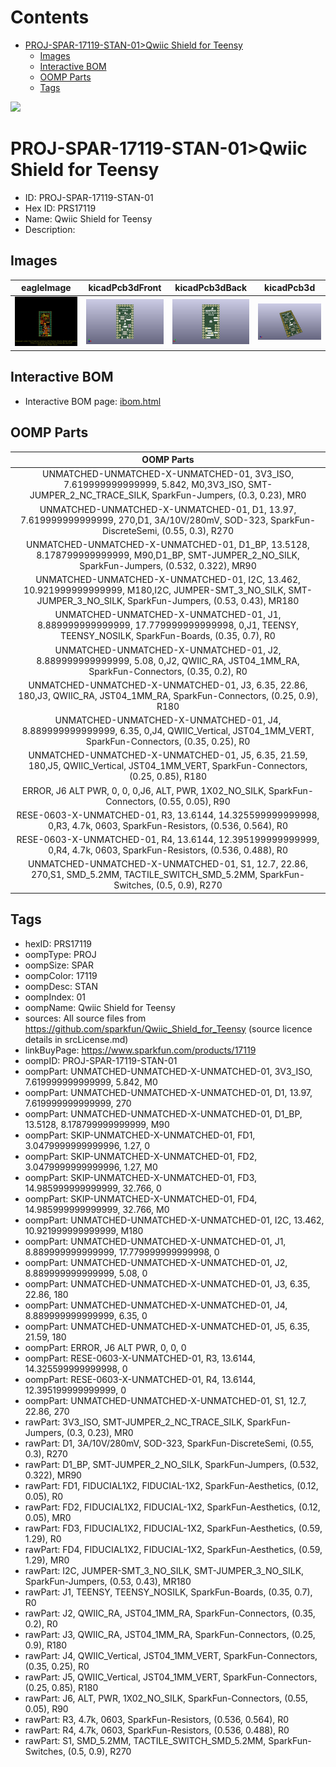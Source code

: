 



Contents
========

* [PROJ-SPAR-17119-STAN-01>Qwiic Shield for Teensy](#proj-spar-17119-stan-01qwiic-shield-for-teensy)
	* [Images](#images)
	* [Interactive BOM](#interactive-bom)
	* [OOMP Parts](#oomp-parts)
	* [Tags](#tags)
  
![][im]
# PROJ-SPAR-17119-STAN-01>Qwiic Shield for Teensy

- ID: PROJ-SPAR-17119-STAN-01
- Hex ID: PRS17119
- Name: Qwiic Shield for Teensy
- Description: 

## Images
  
  

|eagleImage|kicadPcb3dFront|kicadPcb3dBack|kicadPcb3d|
| :---: | :---: | :---: | :---: |
|[![eagleImage](eagleImage_140.png)](eagleImage_600.png)|[![kicadPcb3dFront](kicadPcb3dFront_140.png)](kicadPcb3dFront_600.png)|[![kicadPcb3dBack](kicadPcb3dBack_140.png)](kicadPcb3dBack_600.png)|[![kicadPcb3d](kicadPcb3d_140.png)](kicadPcb3d_600.png)|

## Interactive BOM

- Interactive BOM page: [ibom.html](kicad/bom/ibom.html)

## OOMP Parts
  

|OOMP Parts|
| :---: |
|UNMATCHED-UNMATCHED-X-UNMATCHED-01, 3V3_ISO, 7.619999999999999, 5.842, M0,3V3_ISO, SMT-JUMPER_2_NC_TRACE_SILK, SparkFun-Jumpers, (0.3, 0.23), MR0|
|UNMATCHED-UNMATCHED-X-UNMATCHED-01, D1, 13.97, 7.619999999999999, 270,D1, 3A/10V/280mV, SOD-323, SparkFun-DiscreteSemi, (0.55, 0.3), R270|
|UNMATCHED-UNMATCHED-X-UNMATCHED-01, D1_BP, 13.5128, 8.178799999999999, M90,D1_BP, SMT-JUMPER_2_NO_SILK, SparkFun-Jumpers, (0.532, 0.322), MR90|
|UNMATCHED-UNMATCHED-X-UNMATCHED-01, I2C, 13.462, 10.921999999999999, M180,I2C, JUMPER-SMT_3_NO_SILK, SMT-JUMPER_3_NO_SILK, SparkFun-Jumpers, (0.53, 0.43), MR180|
|UNMATCHED-UNMATCHED-X-UNMATCHED-01, J1, 8.889999999999999, 17.779999999999998, 0,J1, TEENSY, TEENSY_NOSILK, SparkFun-Boards, (0.35, 0.7), R0|
|UNMATCHED-UNMATCHED-X-UNMATCHED-01, J2, 8.889999999999999, 5.08, 0,J2, QWIIC_RA, JST04_1MM_RA, SparkFun-Connectors, (0.35, 0.2), R0|
|UNMATCHED-UNMATCHED-X-UNMATCHED-01, J3, 6.35, 22.86, 180,J3, QWIIC_RA, JST04_1MM_RA, SparkFun-Connectors, (0.25, 0.9), R180|
|UNMATCHED-UNMATCHED-X-UNMATCHED-01, J4, 8.889999999999999, 6.35, 0,J4, QWIIC_Vertical, JST04_1MM_VERT, SparkFun-Connectors, (0.35, 0.25), R0|
|UNMATCHED-UNMATCHED-X-UNMATCHED-01, J5, 6.35, 21.59, 180,J5, QWIIC_Vertical, JST04_1MM_VERT, SparkFun-Connectors, (0.25, 0.85), R180|
|ERROR, J6 ALT PWR, 0, 0, 0,J6, ALT, PWR, 1X02_NO_SILK, SparkFun-Connectors, (0.55, 0.05), R90|
|RESE-0603-X-UNMATCHED-01, R3, 13.6144, 14.325599999999998, 0,R3, 4.7k, 0603, SparkFun-Resistors, (0.536, 0.564), R0|
|RESE-0603-X-UNMATCHED-01, R4, 13.6144, 12.395199999999999, 0,R4, 4.7k, 0603, SparkFun-Resistors, (0.536, 0.488), R0|
|UNMATCHED-UNMATCHED-X-UNMATCHED-01, S1, 12.7, 22.86, 270,S1, SMD_5.2MM, TACTILE_SWITCH_SMD_5.2MM, SparkFun-Switches, (0.5, 0.9), R270|

## Tags

- hexID: PRS17119
- oompType: PROJ
- oompSize: SPAR
- oompColor: 17119
- oompDesc: STAN
- oompIndex: 01
- oompName: Qwiic Shield for Teensy
- sources: All source files from https://github.com/sparkfun/Qwiic_Shield_for_Teensy (source licence details in srcLicense.md)
- linkBuyPage: https://www.sparkfun.com/products/17119
- oompID: PROJ-SPAR-17119-STAN-01
- oompPart: UNMATCHED-UNMATCHED-X-UNMATCHED-01, 3V3_ISO, 7.619999999999999, 5.842, M0
- oompPart: UNMATCHED-UNMATCHED-X-UNMATCHED-01, D1, 13.97, 7.619999999999999, 270
- oompPart: UNMATCHED-UNMATCHED-X-UNMATCHED-01, D1_BP, 13.5128, 8.178799999999999, M90
- oompPart: SKIP-UNMATCHED-X-UNMATCHED-01, FD1, 3.0479999999999996, 1.27, 0
- oompPart: SKIP-UNMATCHED-X-UNMATCHED-01, FD2, 3.0479999999999996, 1.27, M0
- oompPart: SKIP-UNMATCHED-X-UNMATCHED-01, FD3, 14.985999999999999, 32.766, 0
- oompPart: SKIP-UNMATCHED-X-UNMATCHED-01, FD4, 14.985999999999999, 32.766, M0
- oompPart: UNMATCHED-UNMATCHED-X-UNMATCHED-01, I2C, 13.462, 10.921999999999999, M180
- oompPart: UNMATCHED-UNMATCHED-X-UNMATCHED-01, J1, 8.889999999999999, 17.779999999999998, 0
- oompPart: UNMATCHED-UNMATCHED-X-UNMATCHED-01, J2, 8.889999999999999, 5.08, 0
- oompPart: UNMATCHED-UNMATCHED-X-UNMATCHED-01, J3, 6.35, 22.86, 180
- oompPart: UNMATCHED-UNMATCHED-X-UNMATCHED-01, J4, 8.889999999999999, 6.35, 0
- oompPart: UNMATCHED-UNMATCHED-X-UNMATCHED-01, J5, 6.35, 21.59, 180
- oompPart: ERROR, J6 ALT PWR, 0, 0, 0
- oompPart: RESE-0603-X-UNMATCHED-01, R3, 13.6144, 14.325599999999998, 0
- oompPart: RESE-0603-X-UNMATCHED-01, R4, 13.6144, 12.395199999999999, 0
- oompPart: UNMATCHED-UNMATCHED-X-UNMATCHED-01, S1, 12.7, 22.86, 270
- rawPart: 3V3_ISO, SMT-JUMPER_2_NC_TRACE_SILK, SparkFun-Jumpers, (0.3, 0.23), MR0
- rawPart: D1, 3A/10V/280mV, SOD-323, SparkFun-DiscreteSemi, (0.55, 0.3), R270
- rawPart: D1_BP, SMT-JUMPER_2_NO_SILK, SparkFun-Jumpers, (0.532, 0.322), MR90
- rawPart: FD1, FIDUCIAL1X2, FIDUCIAL-1X2, SparkFun-Aesthetics, (0.12, 0.05), R0
- rawPart: FD2, FIDUCIAL1X2, FIDUCIAL-1X2, SparkFun-Aesthetics, (0.12, 0.05), MR0
- rawPart: FD3, FIDUCIAL1X2, FIDUCIAL-1X2, SparkFun-Aesthetics, (0.59, 1.29), R0
- rawPart: FD4, FIDUCIAL1X2, FIDUCIAL-1X2, SparkFun-Aesthetics, (0.59, 1.29), MR0
- rawPart: I2C, JUMPER-SMT_3_NO_SILK, SMT-JUMPER_3_NO_SILK, SparkFun-Jumpers, (0.53, 0.43), MR180
- rawPart: J1, TEENSY, TEENSY_NOSILK, SparkFun-Boards, (0.35, 0.7), R0
- rawPart: J2, QWIIC_RA, JST04_1MM_RA, SparkFun-Connectors, (0.35, 0.2), R0
- rawPart: J3, QWIIC_RA, JST04_1MM_RA, SparkFun-Connectors, (0.25, 0.9), R180
- rawPart: J4, QWIIC_Vertical, JST04_1MM_VERT, SparkFun-Connectors, (0.35, 0.25), R0
- rawPart: J5, QWIIC_Vertical, JST04_1MM_VERT, SparkFun-Connectors, (0.25, 0.85), R180
- rawPart: J6, ALT, PWR, 1X02_NO_SILK, SparkFun-Connectors, (0.55, 0.05), R90
- rawPart: R3, 4.7k, 0603, SparkFun-Resistors, (0.536, 0.564), R0
- rawPart: R4, 4.7k, 0603, SparkFun-Resistors, (0.536, 0.488), R0
- rawPart: S1, SMD_5.2MM, TACTILE_SWITCH_SMD_5.2MM, SparkFun-Switches, (0.5, 0.9), R270



[im]: kicadPcb3d_450.png
